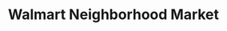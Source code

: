 ---
title: "Walmart Neighborhood Market"
url: /pompano-beach/walmart-neighborhood-market/
shop: Supermarkt
---